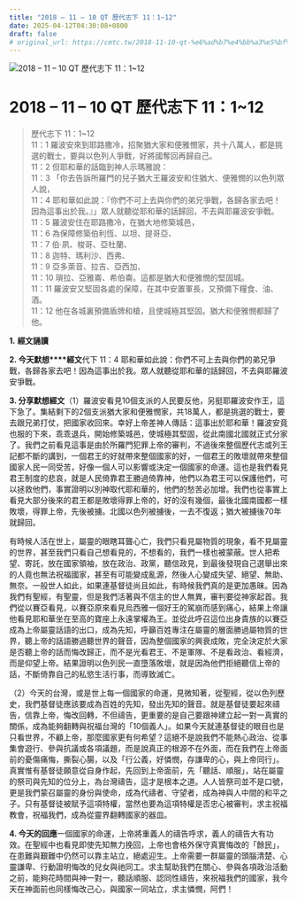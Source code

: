 ```yaml
---
title: "2018 – 11 – 10 QT 歷代志下 11：1~12"
date: 2025-04-12T04:30:08+0800
draft: false
# original_url: https://cmtc.tw/2018-11-10-qt-%e6%ad%b7%e4%bb%a3%e5%bf%97%e4%b8%8b-11%ef%bc%9a112
---
```


![2018 – 11 – 10 QT 歷代志下 11：1~12](/images/qt.jpg   "2018 – 11 – 10 QT 歷代志下 11：1~12")

# 2018 – 11 – 10 QT 歷代志下 11：1~12

> 歷代志下 11：1~12  
> 11：1 羅波安來到耶路撒冷，招聚猶大家和便雅憫家，共十八萬人，都是挑選的戰士，要與以色列人爭戰，好將國奪回再歸自己。  
> 11：2 但耶和華的話臨到神人示瑪雅說：  
> 11：3 「你去告訴所羅門的兒子猶大王羅波安和住猶大、便雅憫的以色列眾人說，  
> 11：4 耶和華如此說：『你們不可上去與你們的弟兄爭戰，各歸各家去吧！因為這事出於我。』」眾人就聽從耶和華的話歸回，不去與耶羅波安爭戰。  
> 11：5 羅波安住在耶路撒冷，在猶大地修築城邑，  
> 11：6 為保障修築伯利恆、以坦、提哥亞、  
> 11：7 伯‧夙、梭哥、亞杜蘭、  
> 11：8 迦特、瑪利沙、西弗、  
> 11：9 亞多萊音、拉吉、亞西加、  
> 11：10 瑣拉、亞雅崙、希伯崙。這都是猶大和便雅憫的堅固城。  
> 11：11 羅波安又堅固各處的保障，在其中安置軍長，又預備下糧食、油、酒。  
> 11：12 他在各城裏預備盾牌和槍，且使城極其堅固。猶大和便雅憫都歸了他。

**1.** **經文誦讀**

**2. 今天默想****經文**代下 11：4 耶和華如此說：你們不可上去與你們的弟兄爭戰，各歸各家去吧！因為這事出於我。眾人就聽從耶和華的話歸回，不去與耶羅波安爭戰。

**3. 分享默想經文**（1）羅波安看見10個支派的人民要反他，另挺耶羅波安作王，這下急了。集結剩下的2個支派猶大家和便雅憫家，共18萬人，都是挑選的戰士，要去跟兄弟打仗，把國家收回來。幸好上帝差神人傳話：這事出於耶和華！羅波安竟也服的下來，乖乖退兵，開始修築城邑，使城極其堅固，從此南國北國就正式分家了。我們之前看見這事是由於所羅門犯罪上帝的審判，不過後來整個歷代志或列王記都不斷的講到，一個君王的好就帶來整個國家的好，一個君王的敗壞就帶來整個國家人民一同受苦，好像一個人可以影響或決定一個國家的命運。這也是我們看見君王制度的悲哀，就是人民倚靠君王勝過倚靠神，他們以為君王可以保護他們，可以拯救他們，事實證明以別神取代耶和華的，他們的愁苦必加增。我們也從事實上看見大部分後來的君王都是敗壞得罪上帝的，好的沒有幾個，最後北國南國都一樣敗壞，得罪上帝，先後被擄。北國以色列被擄後，一去不復返；猶大被擄後70年就歸回。

有時候人活在世上，屬靈的眼瞎耳聾心亡，我們只看見屬物質的現象，看不見屬靈的世界，甚至我們只看自己想看見的，不想看的，我們一樣也被蒙蔽。世人把希望、寄託，放在國家領袖，放在政治、政黨，聽信政見，到最後發現自己選舉出來的人竟也無法祝福國家，甚至有可能變成亂源，然後人心變成失望、絕望、無助、無奈。一般世人如此，如果連基督徒尚且如此，有時候我們真的是更加愚昧。因為我們有聖經，有聖靈，但是我們活著與不信主的世人無異，審判要從神家起首。我們從以賽亞看見，以賽亞原來看見烏西雅一個好王的駕崩而感到痛心，結果上帝讓他看見耶和華坐在至高的寶座上永遠掌權為王。並從此呼召這位出身貴族的以賽亞成為上帝屬靈話語的出口，成為先知，呼籲百姓專注在屬靈的層面勝過屬物質的世界，聽上帝的話語勝過聽世界的聲音，因為整個國家的興衰成敗，完全決定於大家是否聽上帝的話而悔改歸正，而不是光看君王、不是軍隊、不是看政治、看經濟，而是仰望上帝。結果證明以色列民一直墮落敗壞，就是因為他們拒絕聽信上帝的話，不斷倚靠自己的私慾生活行事，而導致滅亡。

（2）今天的台灣，或是世上每一個國家的命運，見微知著，從聖經，從以色列歷史，我們基督徒應該要成為百姓的先知，發出先知的聲音。就是基督徒要起來禱告，信靠上帝，悔改回轉，不但禱告，更重要的是自己要跟神建立起一對一真實的關係，成為能夠翻轉與祝福台灣的「10個義人」。如果今天就連基督徒的眼目也是只看世界，不顧上帝，那麼國家更有何希望？這絕不是說我們不能熱心政治、從事集會遊行、參與抗議或各項議題，而是說真正的根源不在外面，而在我們在上帝面前的憂傷痛悔，撕裂心腸，以及「行公義，好憐憫，存謙卑的心，與上帝同行」。真實惟有基督徒願意從自身作起，先回到上帝面前，先「聽話、順服」，站在屬靈的祭司與先知的位分上，為台灣禱告，這才是根本之道。人人皆祭司並不是口號，更是我們蒙召屬靈的身份與使命，成為代禱者、守望者，成為神與人中間的和平之子。只有基督徒被賦予這項特權，當然也要為這項特權是否忠心被審判，求主祝福教會，祝福我們，成為從靈界翻轉國家的器皿。

**4. 今天的回應**一個國家的命運，上帝將重義人的禱告呼求，義人的禱告大有功效。在聖經中也看見即使先知無力挽回，上帝也會格外保守真實悔改的「餘民」，在患難與艱難中仍然可以靠主站立，絕處迎生。上帝需要一群屬靈的頭腦清楚、心靈謙卑、行動證明悔改的兒女與祂同工。求主幫助我們在關心、參與各項政治活動之前，能夠花時間與神一對一，聽話順服、認同性禱告，來祝福我們的國家，我今天在神面前也同樣悔改己心，與國家一同站立，求主憐憫，阿們！